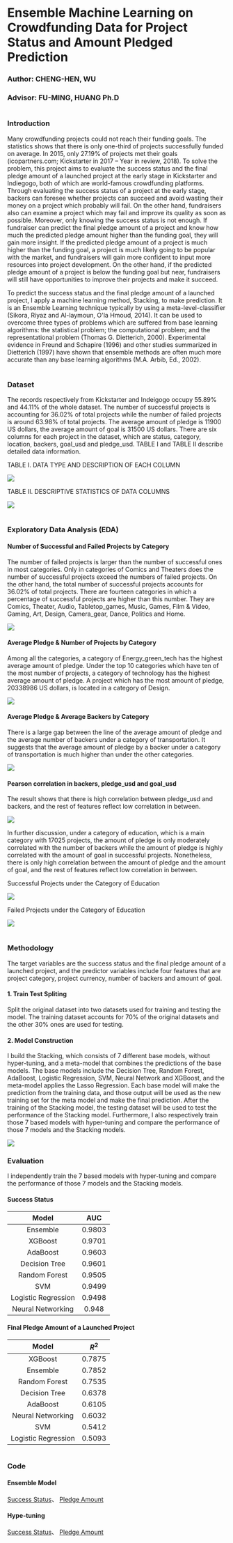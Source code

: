 # Ensemble Machine Learning on Crowdfunding Data for Project Status and Amount Pledged Prediction
### Author: CHENG-HEN, WU
### Advisor: FU-MING, HUANG Ph.D
#  
### Introduction
Many crowdfunding projects could not reach their funding goals. The statistics shows that there is only one-third of projects successfully funded on average. In 2015, only 27.19% of projects met their goals (icopartners.com; Kickstarter in 2017 – Year in review, 2018). To solve the problem, this project aims to evaluate the success status and the final pledge amount of a launched project at the early stage in Kickstarter and Indiegogo, both of which are world-famous crowdfunding platforms. Through evaluating the success status of a project at the early stage, backers can foresee whether projects can succeed and avoid wasting their money on a project which probably will fail. On the other hand, fundraisers also can examine a project which may fail and improve its quality as soon as possible. Moreover, only knowing the success status is not enough. If fundraiser can predict the final pledge amount of a project and know how much the predicted pledge amount higher than the funding goal, they will gain more insight. If the predicted pledge amount of a project is much higher than the funding goal, a project is much likely going to be popular with the market, and fundraisers will gain more confident to input more resources into project development. On the other hand, if the predicted pledge amount of a project is below the funding goal but near, fundraisers will still have opportunities to improve their projects and make it succeed.
  
To predict the success status and the final pledge amount of a launched project, I apply a machine learning method, Stacking, to make prediction. It is an Ensemble Learning technique typically by using a meta-level-classifier (Sikora, Riyaz and Al-laymoun, O'la Hmoud, 2014). It can be used to overcome three types of problems which are suffered from base learning algorithms: the statistical problem; the computational problem; and the representational problem (Thomas G. Dietterich, 2000). Experimental evidence in Freund and Schapire (1996) and other studies summarized in Dietterich (1997) have shown that ensemble methods are often much more accurate than any base learning algorithms (M.A. Arbib, Ed., 2002).
#  
### Dataset
The records respectively from Kickstarter and Indeigogo occupy 55.89% and 44.11% of the whole dataset. The number of successful projects is accounting for 36.02% of total projects while the number of failed projects is around 63.98% of total projects. The average amount of pledge is 11900 US dollars, the average amount of goal is 31500 US dollars. There are six columns for each project in the dataset, which are status, category, location, backers, goal_usd and pledge_usd. TABLE I and TABLE II describe detailed data information.

TABLE I. DATA TYPE AND DESCRIPTION OF EACH COLUMN
<p align="left">
  <img src="https://github.com/albert0796/MachineLearning/blob/master/Paper_CrowdFunding/data/DATA%20TYPE%20AND%20DESCRIPTION%20OF%20EACH%20COLUMN.png">
<p>

TABLE II. DESCRIPTIVE STATISTICS OF DATA COLUMNS
<p align="left">
  <img src="https://github.com/albert0796/MachineLearning/blob/master/Paper_CrowdFunding/data/TABLE%20II.%20DESCRIPTIVE%20STATISTICS%20OF%20DATA%20COLUMNS.png">
<p>

#
### Exploratory Data Analysis (EDA)
#### Number of Successful and Failed Projects by Category   
The number of failed projects is larger than the number of successful ones in most categories. Only in categories of Comics and Theaters does the number of successful projects exceed the numbers of failed projects. On the other hand, the total number of successful projects accounts for 36.02% of total projects. There are fourteen categories in which a percentage of successful projects are higher than this number. They are Comics, Theater, Audio, Tabletop_games, Music, Games, Film & Video, Gaming, Art, Design, Camera_gear, Dance, Politics and Home.
<p align="left">
  <img src="https://github.com/albert0796/MachineLearning/blob/master/Paper_CrowdFunding/data/Number%20of%20Successful%20and%20Failed%20Projects%20by%20Category.png">
<p>

#### Average Pledge & Number of Projects by Category
Among all the categories, a category of Energy_green_tech has the highest average amount of pledge. Under the top 10 categories which have ten of the most number of projects, a category of technology has the highest average amount of pledge. A project which has the most amount of pledge, 20338986 US dollars, is located in a category of Design.
<p align="left">
  <img src="https://github.com/albert0796/MachineLearning/blob/master/Paper_CrowdFunding/data/Average%20Pledge%20%26%20Number%20of%20Projects%20by%20Category.png">
<p>

#### Average Pledge & Average Backers by Category
There is a large gap between the line of the average amount of pledge and the average number of backers under a category of transportation. It suggests that the average amount of pledge by a backer under a category of transportation is much higher than under the other categories.
<p align="left">
  <img src="https://github.com/albert0796/MachineLearning/blob/master/Paper_CrowdFunding/data/Average%20Pledge%20%26%20Average%20Backers%20by%20Category.png">
<p>

#### Pearson correlation in backers, pledge_usd and goal_usd
The result shows that there is high correlation between pledge_usd and backers, and the rest of features reflect low correlation in between.
<p align="left">
  <img src="https://github.com/albert0796/MachineLearning/blob/master/Paper_CrowdFunding/data/Pearson%20correlation%20in%20backers%2C%20pledge_usd%20and%20goal_usd.png">
<p>
In further discussion, under a category of education, which is a main category with 17025 projects, the amount of pledge is only moderately correlated with the number of backers while the amount of pledge is highly correlated with the amount of goal in successful projects. Nonetheless, there is only high correlation between the amount of pledge and the amount of goal, and the rest of features reflect low correlation in between.

Successful Projects under the Category of Education</div>
<p align="left">
  <img src="https://github.com/albert0796/MachineLearning/blob/master/Paper_CrowdFunding/data/Pearson%20Correlation%20in%20Features%20in%20Successful%20Projects%20under%20the%20Category%20of%20Education.png">
<p>

Failed Projects under the Category of Education
<p align="left">
  <img src="https://github.com/albert0796/MachineLearning/blob/master/Paper_CrowdFunding/data/Pearson%20Correlation%20in%20Features%20in%20Failed%20Projects%20under%20the%20Category.png">
<p>

#
### Methodology
The target variables are the success status and the final pledge amount of a launched project, and the predictor variables include four features that are project category, project currency, number of backers and amount of goal. 
#### 1. Train Test Spliting
Split the original dataset into two datasets used for training and testing the model. The training dataset accounts for 70% of the original datasets and the other 30% ones are used for testing. 
#### 2. Model Construction
I build the Stacking, which consists of 7 different base models, without hyper-tuning, and a meta-model that combines the predictions of the base models. The base models include the Decision Tree, Random Forest, AdaBoost, Logistic Regression, SVM, Neural Network and XGBoost, and the meta-model applies the Lasso Regression. Each base model will make the prediction from the training data, and those output will be used as the new training set for the meta model and make the final prediction. After the training of the Stacking model, the testing dataset will be used to test the performance of the Stacking model. Furthermore, I also respectively train those 7 based models with hyper-tuning and compare the performance of those 7 models and the Stacking models. 
<p align="left">
  <img src="https://github.com/albert0796/MachineLearning/blob/master/Paper_CrowdFunding/data/stacking.png">
<p>
  
### Evaluation
I independently train the 7 based models with hyper-tuning and compare the performance of those 7 models and the Stacking models.
#### Success Status
| Model | AUC |
| :----:| :----: |
| Ensemble | 0.9803 |
| XGBoost | 0.9701 |
| AdaBoost | 0.9603 |
| Decision Tree | 0.9601 |
| Random Forest | 0.9505 |
| SVM | 0.9499 |
| Logistic Regression | 0.9498 |
| Neural Networking | 0.948 |
#### Final Pledge Amount of a Launched Project
| Model | $R^{2}$ |
| :----: | :----: |
| XGBoost | 0.7875 |
| Ensemble | 0.7852 |
| Random Forest | 0.7535 |
| Decision Tree | 0.6378 |
| AdaBoost | 0.6105 |
| Neural Networking |0.6032 |
| SVM | 0.5412 |
| Logistic Regression | 0.5093 |
#
### Code
#### Ensemble Model
[Success Status](https://github.com/albert0796/MachineLearning/blob/master/Paper_CrowdFunding/code/ensemble_status.ipynb)、
[Pledge Amount](https://github.com/albert0796/MachineLearning/blob/master/Paper_CrowdFunding/code/ensemble_status.ipynb)
#### Hype-tuning
[Success Status](https://github.com/albert0796/MachineLearning/blob/master/Paper_CrowdFunding/code/hypertune_status.ipynb)、
[Pledge Amount](https://github.com/albert0796/MachineLearning/blob/master/Paper_CrowdFunding/code/hypertune_status.ipynb)




